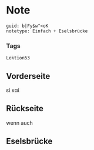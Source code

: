# Note
```
guid: b|Fy$w^<oK
notetype: Einfach + Eselsbrücke
```

### Tags
```
Lektion53
```

## Vorderseite
εἰ καί

## Rückseite
wenn auch

## Eselsbrücke

